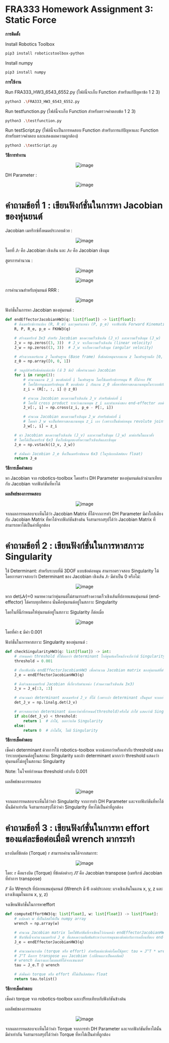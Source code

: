 # FRA333 Homework Assignment 3: Static Force

**การติดตั้ง**

Install Robotics Toolbox
````bash
pip3 install roboticstoolbox-python
````
Install numpy
````bash
pip3 install numpy
````

**การใช้งาน**

Run FRA333_HW3_6543_6552.py (ไฟล์นี้จะเก็บ Function สำหรับแก้ปัญหาข้อ 1 2 3)
```bash
python3 .\FRA333_HW3_6543_6552.py
```
Run testfunction.py (ไฟล์นี้จะเก็บ Function สำหรับตรวจคำตอบข้อ 1 2 3)
```bash
python3 .\testfunction.py
```
Run testScript.py (ไฟล์นี้จะเป็นการทดสอบ Function สำหรับการแก้ปัญหาและ Function สำหรับตรวจคำตอบ และแสดงผลความถูกต้อง)
```bash
python3 .\testScript.py
```

**วิธีการทำงาน**

<p align="center">
  <img src="https://github.com/user-attachments/assets/8f7998c3-15a3-453a-b3e0-d1177177c2ba" alt="image" />
</p>

DH Parameter :

<p align="center">
  <img src="https://github.com/user-attachments/assets/9e0e980a-5eff-4d25-8fbf-d76c129f18d6" alt="image" />
</p>

 # คำถามข้อที่ 1 : เขียนฟังก์ชั่นในการหา Jacobian ของหุ่นยนต์

Jacobian เมทริกซ์ทั้งหมดประกอบด้วย :

<p align="center">
  <img src="https://github.com/user-attachments/assets/cbcdb180-81dc-40f6-aacc-cf1719167d0e" alt="image" />
</p>

โดยที่ 𝐽𝑣 คือ Jacobian เชิงเส้น และ 𝐽𝑤 คือ Jacobian เชิงมุม

สูตรการคำนวณ :

<p align="center">
  <img src="https://github.com/user-attachments/assets/d1bf1b5c-be44-40f6-b1cf-61905f77eba0" alt="image" />
</p>

<p align="center">
  <img src="https://github.com/user-attachments/assets/3476f2f5-f1c7-4026-8ee3-ae65d936f1eb" alt="image" />
</p>

การคำนวณสำหรับหุ่นยนต์ RRR :

<p align="center">
  <img src="https://github.com/user-attachments/assets/5ccfbd6b-305a-4fd5-af6c-a37545ecc3d2" alt="image" />
</p>

ฟังก์ชั่นในการหา Jacobian ของหุ่นยนต์ :
```python
def endEffectorJacobianHW3(q: list[float]) -> list[float]:
    # ดึงเมทริกซ์การแปลง (R, R_e) และจุดตำแหน่ง (P, p_e) จากฟังก์ชัน Forward Kinematics
    R, P, R_e, p_e = FKHW3(q)

    # สร้างเมทริกซ์ 3x3 สำหรับ Jacobian ของความเร็วเชิงเส้น (J_v) และความเร็วเชิงมุม (J_w)
    J_v = np.zeros((3, 3))  # J_v จะเก็บความเร็วเชิงเส้น (linear velocity)
    J_w = np.zeros((3, 3))  # J_w จะเก็บความเร็วเชิงมุม (angular velocity)

    # สร้างเวกเตอร์แกน z ในเฟรมฐาน (Base frame) ซึ่งข้อต่อหมุนรอบแกน z ในเฟรมฐานคือ [0, 0, 1]
    z_0 = np.array([0, 0, 1])

    # วนลูปสำหรับข้อต่อแต่ละข้อ (มี 3 ข้อ) เพื่อคำนวณค่า Jacobian
    for i in range(3):
        # คำนวณแกน z_i ของข้อต่อที่ i ในเฟรมฐาน โดยใช้เมทริกซ์การหมุน R ที่ได้จาก FK
        # โดยใช้การคูณเมทริกซ์หมุน R ของข้อต่อ i กับแกน z_0 เพื่อหาทิศทางของแกนหมุนในระบบพิกัดฐาน
        z_i = (R[:, :, i] @ z_0)  

        # คำนวณ Jacobian ของความเร็วเชิงเส้น J_v สำหรับข้อต่อที่ i
        # โดยใช้ cross product ระหว่างแกนหมุน z_i และตำแหน่งของ end-effector ลบด้วยตำแหน่งของข้อต่อที่ i
        J_v[:, i] = np.cross(z_i, p_e - P[:, i])

        # คำนวณ Jacobian ของความเร็วเชิงมุม J_w สำหรับข้อต่อที่ i
        # โดยค่า J_w จะเป็นทิศทางของแกนหมุน z_i เอง (เพราะเป็นข้อต่อหมุน revolute joint)
        J_w[:, i] = z_i

    # นำ Jacobian ของความเร็วเชิงเส้น (J_v) และความเร็วเชิงมุม (J_w) มาต่อกันในแนวตั้ง
    # โดยได้เป็นเมทริกซ์ 6x3 ซึ่งเก็บข้อมูลของทั้งความเร็วเชิงเส้นและเชิงมุม
    J_e = np.vstack((J_v, J_w))

    # ส่งคืนค่า Jacobian J_e ซึ่งเป็นเมทริกซ์ขนาด 6x3 (ในรูปแบบลิสต์ของ float)
    return J_e
```

**วิธีการเช็คคำตอบ**

หา Jacobian จาก robotics-toolbox โดยสร้าง DH Parameter ของหุ่นยนต์แล้วนำมาเทียบกับ Jacobian จากฟังก์ชันที่หาได้

**ผลลัพธ์ของการทดสอบ**

<p align="center">
  <img src="https://github.com/user-attachments/assets/77264948-06fc-4f3b-ae20-2903cfbcfd69" alt="image" />
</p>

   จากผลการทดสอบจะเห็นได้ว่า Jacobian Matrix ที่ได้จากการทำ DH Parameter มีค่าใกล้เคียงกับ Jacobian Matrix ที่หาได้จากฟังก์ชันข้างต้น จึงสามารถสรุปได้ว่า Jacobian Matrix ที่สามารถหาได้เป็นค่าที่ถูกต้อง 

 # คำถามข้อที่ 2 : เขียนฟังก์ชั่นในการหาสภาวะ Singularity 

 ใช้ Determinant: สำหรับระบบที่มี 3DOF แบบข้อต่อหมุน สามารถตรวจสอบ Singularity ได้โดยการตรวจสอบว่า Determinant ของ Jacobian เชิงเส้น 𝐽𝑣 มีค่าเป็น 0 หรือไม่:

<p align="center">
  <img src="https://github.com/user-attachments/assets/82866b94-f5ac-4ee6-8d72-316492efc798" alt="image" />
</p>

หาก det(𝐽𝑣)=0 หมายความว่าหุ่นยนต์ไม่สามารถสร้างความเร็วเชิงเส้นที่ปลายแขนหุ่นยนต์ (end-effector) ได้ครบทุกทิศทาง นั่นคือหุ่นยนต์อยู่ในสภาวะ Singularity

โดยในที่นี้กำหนดให้หุ่นยนต์อยู่ในสภาวะ Sigularity ก็ต่อเมื่อ

<p align="center">
  <img src="https://github.com/user-attachments/assets/1d1badf3-34b3-49bf-ac20-972e3dfa0aa3" alt="image" />
</p>

โดยที่ค่า ε มีค่า 0.001

ฟังก์ชั่นในการหาสภาวะ Singularity ของหุ่นยนต์ :

```python
def checkSingularityHW3(q: list[float]) -> int:
    # กำหนดค่า threshold ที่ใช้บอกว่า determinant ใกล้ศูนย์แค่ไหนถึงจะถือว่ามี Singularity ตามโจทย์กำหนด
    threshold = 0.001

    # เรียกฟังก์ชัน endEffectorJacobianHW3 เพื่อคำนวณ Jacobian matrix ของหุ่นยนต์ที่ตำแหน่ง q
    J_e = endEffectorJacobianHW3(q)

    # ดึงส่วนของเมทริกซ์ Jacobian ที่เกี่ยวกับตำแหน่ง (ส่วนความเร็วเชิงเส้น 3x3)
    J_v = J_e[:3, :3]

    # คำนวณค่า determinant ของเมทริกซ์ J_v ที่ได้ (เพราะถ้า determinant เป็นศูนย์ จะบอกได้ว่ามี Singularity)
    det_J_v = np.linalg.det(J_v)

    # ตรวจสอบว่าค่า determinant น้อยกว่าค่าที่กำหนด(threshold)หรือไม่ ถ้าใช่ แสดงว่ามี Singularity
    if abs(det_J_v) < threshold:
        return 1  # ถ้าใช่, บอกว่าเกิด Singularity
    else:
        return 0  # ถ้าไม่ใช่, ไม่มี Singularity

```

**วิธีการเช็คคำตอบ**

เช็คค่า determinant ด้วยการใช้ robotics-toolbox หากน้อยกว่าหรือเท่ากับ threshold แสดงว่าระบบหุ่นยนต์อยู่ในสถานะ Singularity และถ้า determinant มากกว่า threshold แสดงว่าหุ่นยนต์ไม่อยู่ในสถานะ Singularity

Note: ในโจทย์กำหนด threshold เท่ากับ 0.001

ผลลัพธ์ของการทดสอบ

<p align="center">
  <img src="https://github.com/user-attachments/assets/77264948-06fc-4f3b-ae20-2903cfbcfd69](https://github.com/user-attachments/assets/341350b9-7ff7-4383-9c73-550100bb3c29" alt="image" />
</p>

จากผลการทดสอบจะเห็นได้ว่าค่า Singularity จากการทำ DH Parameter และจากฟังก์ชันที่หาได้นั้นมีค่าเท่ากัน จึงสามารถสรุปได้ว่าค่า Singularity ที่หาได้เป็นค่าที่ถูกต้อง

 # คำถามข้อที่ 3 :  เขียนฟังก์ชั่นในการหา effort ของแต่ละข้อต่อเมื่อมี wrench มากระทำ

แรงบิดที่ข้อต่อ (Torque) 𝜏 สามารถคำนวณได้จากสมการ:

<p align="center">
  <img src="https://github.com/user-attachments/assets/244f96de-de5d-4595-b456-3bf940951fd4" alt="image" />
</p>

โดย: 𝜏 คือแรงบิด (Torque) ที่ข้อต่อต่างๆ 𝐽𝑇 คือ Jacobian transpose (เมทริกซ์ Jacobian ที่ทำการ transpose)

𝐹 คือ Wrench ที่ปลายแขนหุ่นยนต์ (Wrench มี 6 องค์ประกอบ: แรงเชิงเส้นในแกน x, y, z และแรงเชิงมุมในแกน x, y, z)

จงเขียนฟังก์ชั่นในการหาeffort

```python
def computeEffortHW3(q: list[float], w: list[float]) -> list[float]:
    # แปลงค่า w ที่เป็นลิสต์ให้เป็น numpy array
    wrench = np.array(w)

    # คำนวณ Jacobian matrix โดยใช้ฟังก์ชันที่เราเขียนไว้ก่อนหน้า endEffectorJacobianHW3
    # ฟังก์ชันนี้จะคำนวณเมทริกซ์ J_e ที่แสดงความสัมพันธ์ระหว่างการหมุนของข้อต่อกับการเคลื่อนที่ของ end-effector
    J_e = endEffectorJacobianHW3(q)

    # คำนวณค่าแรงบิด (torque หรือ effort) สำหรับแต่ละข้อต่อโดยใช้สูตร: tau = J^T * wrench
    # J^T คือการ transpose ของ Jacobian (เปลี่ยนแถวเป็นคอลัมน์)
    # wrench คือแรงและโมเมนต์ที่ได้จากเซนเซอร์
    tau = J_e.T @ wrench

    # ส่งคืนค่า torque หรือ effort ที่ได้เป็นลิสต์ของ float
    return tau.tolist()
```

**วิธีการเช็คคำตอบ**

เช็คค่า torque จาก robotics-toolbox และเปรียบเทียบกับฟังก์ชันข้างต้น

ผลลัพธ์ของการทดสอบ

<p align="center">
  <img src="https://github.com/user-attachments/assets/cdbbc511-e729-408e-8756-2ea75495b52c" alt="image" />
</p>

จากผลการทดสอบจะเห็นได้ว่าค่า Torque จากการทำ DH Parameter และจากฟังก์ชันที่หาได้นั้นมีค่าเท่ากัน จึงสามารถสรุปได้ว่าค่า Torque ที่หาได้เป็นค่าที่ถูกต้อง



 












